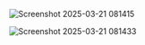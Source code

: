 ![Screenshot 2025-03-21 081415](https://github.com/user-attachments/assets/fa111ae0-e687-4fa0-9bd7-b1acece8b21d)

![Screenshot 2025-03-21 081433](https://github.com/user-attachments/assets/66c3d077-7e10-41d6-81b5-8d65bf7421a1)
